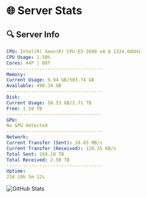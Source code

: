 # 🌐 Server Stats
## 🔍 Server Info
```yaml
CPU: Intel(R) Xeon(R) CPU E5-2699 v4 @ 1334.68GHz
CPU Usage: 1.50%
Cores: 44P | 88T
-----------------------------------
Memory:
Current Usage: 9.94 GB/503.74 GB
Available: 490.34 GB
-----------------------------------
Disk:
Current Usage: 50.53 GB/1.71 TB
Free: 1.58 TB
-----------------------------------
GPU:
No GPU detected
-----------------------------------
Network:
Current Transfer (Sent): 18.03 MB/s
Current Transfer (Received): 120.35 KB/s
Total Sent: 169.10 TB
Total Received: 2.50 TB
-----------------------------------
Uptime:
22d 19h 5m 12s
```
![GitHub Stats](https://img.shields.io/badge/Updated-2025-03-02_17:48:30-blue)